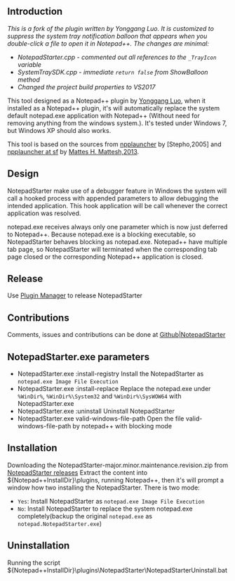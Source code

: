 ## Introduction

_This is a fork of the plugin written by Yonggang Luo. It is customized to suppress the
system tray notification balloon that appears when you double-click a file to open it in
Notepad++. The changes are minimal:_

* _NotepadStarter.cpp - commented out all references to the `_TrayIcon` variable_
* _SystemTraySDK.cpp - immediate `return false` from ShowBalloon method_
* _Changed the project build properties to VS2017_


This tool designed as a Notepad++ plugin by [Yonggang Luo](luoyonggang(at)gmail.com), when
it installed as a Notepad++ plugin, it's will automatically replace the system default notepad.exe
application with Notepad++ (Without need for removing anything from the windows system.).
It's tested under Windows 7, but Windows XP should also works.

This tool is based on the sources from [npplauncher](http://superstepho.free.fr/)
by [Stepho,2005] and [npplauncher at sf](http://sourceforge.net/projects/npplauncher/)
by [Mattes H. Mattesh,2013](mattesh(at)gmx.net).

## Design
NotepadStarter make use of a debugger feature in Windows the system will call a hooked 
process with appended parameters to allow debugging the intended application.
This hook application will be call whenever the correct application was resolved.
  
notepad.exe receives always only one parameter which is now just deferred to Notepad++.
Because notepad.exe is a blocking executable, so NotepadStarter behaves blocking as notepad.exe.
Notepad++ have multiple tab page, so NotepadStarter will terminated when the corresponding
tab page closed or the corresponding Notepad++ application is closed.

## Release
Use [Plugin Manager](http://www.brotherstone.co.uk/npp/pm/admin/welcome) to release NotepadStarter

## Contributions
Comments, issues and contributions can be done at [Github|NotepadStarter](https://github.com/lygstate/notepadstarter)

## NotepadStarter.exe parameters
* NotepadStarter.exe :install-registry
  Install the NotepadStarter as `notepad.exe Image File Execution`
* NotepadStarter.exe :install-replace
  Replace the notepad.exe under `%WinDir%`, `%WinDir%\System32` and `%WinDir%\SysWOW64` with NotepadStarter.exe
* NotepadStarter.exe :uninstall
  Uninstall NotepadStarter
* NotepadStarter.exe valid-windows-file-path
  Open the file valid-windows-file-path by notepad++ with blocking mode

## Installation
Downloading the NotepadStarter-major.minor.maintenance.revision.zip from [NotepadStarter releases](https://github.com/lygstate/NotepadStarter/releases)
Extract the content into ${Notepad++InstallDir}\plugins\, running Notepad++, then it's will prompt a window how two installing the NotepadStarter.
There is two mode:
 * `Yes`: Install NotepadStarter as `notepad.exe Image File Execution`
 * `No`: Install NotepadStarter to replace the system notepad.exe completely(backup the original `notepad.exe` as `notepad.NotepadStarter.exe`)

## Uninstallation
 Running the script ${Notepad++InstallDir}\plugins\NotepadStarter\NotepadStarterUninstall.bat
